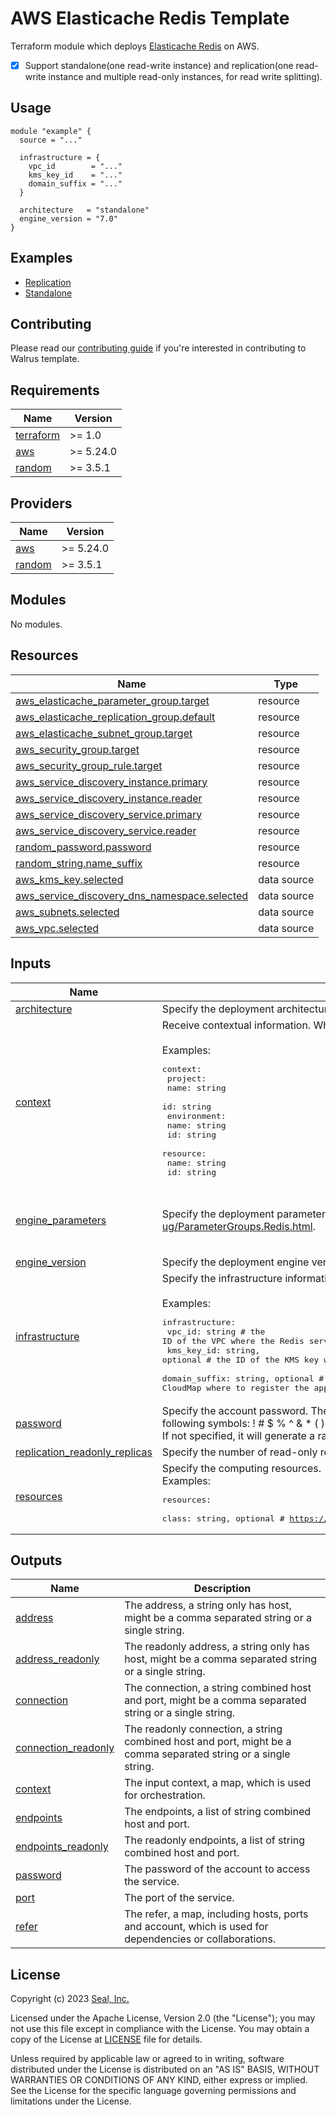 # AWS Elasticache Redis Template

Terraform module which deploys [Elasticache Redis](https://aws.amazon.com/elasticache/redis/) on AWS.

- [x] Support standalone(one read-write instance) and replication(one read-write instance and multiple read-only instances, for read write splitting).

## Usage

```hcl
module "example" {
  source = "..."

  infrastructure = {
    vpc_id        = "..."
    kms_key_id    = "..."
    domain_suffix = "..."
  }

  architecture   = "standalone"
  engine_version = "7.0"
}
```

## Examples

- [Replication](./examples/replication)
- [Standalone](./examples/standalone)

## Contributing

Please read our [contributing guide](./docs/CONTRIBUTING.md) if you're interested in contributing to Walrus template.

<!-- BEGIN_TF_DOCS -->
## Requirements

| Name | Version |
|------|---------|
| <a name="requirement_terraform"></a> [terraform](#requirement\_terraform) | >= 1.0 |
| <a name="requirement_aws"></a> [aws](#requirement\_aws) | >= 5.24.0 |
| <a name="requirement_random"></a> [random](#requirement\_random) | >= 3.5.1 |

## Providers

| Name | Version |
|------|---------|
| <a name="provider_aws"></a> [aws](#provider\_aws) | >= 5.24.0 |
| <a name="provider_random"></a> [random](#provider\_random) | >= 3.5.1 |

## Modules

No modules.

## Resources

| Name | Type |
|------|------|
| [aws_elasticache_parameter_group.target](https://registry.terraform.io/providers/hashicorp/aws/latest/docs/resources/elasticache_parameter_group) | resource |
| [aws_elasticache_replication_group.default](https://registry.terraform.io/providers/hashicorp/aws/latest/docs/resources/elasticache_replication_group) | resource |
| [aws_elasticache_subnet_group.target](https://registry.terraform.io/providers/hashicorp/aws/latest/docs/resources/elasticache_subnet_group) | resource |
| [aws_security_group.target](https://registry.terraform.io/providers/hashicorp/aws/latest/docs/resources/security_group) | resource |
| [aws_security_group_rule.target](https://registry.terraform.io/providers/hashicorp/aws/latest/docs/resources/security_group_rule) | resource |
| [aws_service_discovery_instance.primary](https://registry.terraform.io/providers/hashicorp/aws/latest/docs/resources/service_discovery_instance) | resource |
| [aws_service_discovery_instance.reader](https://registry.terraform.io/providers/hashicorp/aws/latest/docs/resources/service_discovery_instance) | resource |
| [aws_service_discovery_service.primary](https://registry.terraform.io/providers/hashicorp/aws/latest/docs/resources/service_discovery_service) | resource |
| [aws_service_discovery_service.reader](https://registry.terraform.io/providers/hashicorp/aws/latest/docs/resources/service_discovery_service) | resource |
| [random_password.password](https://registry.terraform.io/providers/hashicorp/random/latest/docs/resources/password) | resource |
| [random_string.name_suffix](https://registry.terraform.io/providers/hashicorp/random/latest/docs/resources/string) | resource |
| [aws_kms_key.selected](https://registry.terraform.io/providers/hashicorp/aws/latest/docs/data-sources/kms_key) | data source |
| [aws_service_discovery_dns_namespace.selected](https://registry.terraform.io/providers/hashicorp/aws/latest/docs/data-sources/service_discovery_dns_namespace) | data source |
| [aws_subnets.selected](https://registry.terraform.io/providers/hashicorp/aws/latest/docs/data-sources/subnets) | data source |
| [aws_vpc.selected](https://registry.terraform.io/providers/hashicorp/aws/latest/docs/data-sources/vpc) | data source |

## Inputs

| Name | Description | Type | Default | Required |
|------|-------------|------|---------|:--------:|
| <a name="input_architecture"></a> [architecture](#input\_architecture) | Specify the deployment architecture, select from standalone or replication. | `string` | `"standalone"` | no |
| <a name="input_context"></a> [context](#input\_context) | Receive contextual information. When Walrus deploys, Walrus will inject specific contextual information into this field.<br><br>Examples:<pre>context:<br>  project:<br>    name: string<br>    id: string<br>  environment:<br>    name: string<br>    id: string<br>  resource:<br>    name: string<br>    id: string</pre> | `map(any)` | `{}` | no |
| <a name="input_engine_parameters"></a> [engine\_parameters](#input\_engine\_parameters) | Specify the deployment parameters, see https://docs.aws.amazon.com/AmazonElastiCache/latest/red-ug/ParameterGroups.Redis.html. | <pre>list(object({<br>    name  = string<br>    value = string<br>  }))</pre> | `[]` | no |
| <a name="input_engine_version"></a> [engine\_version](#input\_engine\_version) | Specify the deployment engine version. | `string` | `"7.0"` | no |
| <a name="input_infrastructure"></a> [infrastructure](#input\_infrastructure) | Specify the infrastructure information for deploying.<br><br>Examples:<pre>infrastructure:<br>  vpc_id: string                       # the ID of the VPC where the Redis service applies<br>  kms_key_id: string, optional         # the ID of the KMS key which to encrypt the Redis data<br>  domain_suffix: string, optional      # a private DNS namespace of the CloudMap where to register the applied Redis service</pre> | <pre>object({<br>    vpc_id        = string<br>    kms_key_id    = optional(string)<br>    domain_suffix = optional(string)<br>  })</pre> | n/a | yes |
| <a name="input_password"></a> [password](#input\_password) | Specify the account password. The password must be 16-32 characters long and start with any letter, number, or the following symbols: ! # $ % ^ & * ( ) \_ + - =.<br>If not specified, it will generate a random password. | `string` | `null` | no |
| <a name="input_replication_readonly_replicas"></a> [replication\_readonly\_replicas](#input\_replication\_readonly\_replicas) | Specify the number of read-only replicas under the replication deployment. | `number` | `1` | no |
| <a name="input_resources"></a> [resources](#input\_resources) | Specify the computing resources.<br>Examples:<pre>resources:<br>  class: string, optional      # https://docs.aws.amazon.com/AmazonElastiCache/latest/red-ug/CacheNodes.SupportedTypes.html</pre> | <pre>object({<br>    class = optional(string, "cache.t3.micro")<br>  })</pre> | <pre>{<br>  "class": "cache.t3.micro"<br>}</pre> | no |

## Outputs

| Name | Description |
|------|-------------|
| <a name="output_address"></a> [address](#output\_address) | The address, a string only has host, might be a comma separated string or a single string. |
| <a name="output_address_readonly"></a> [address\_readonly](#output\_address\_readonly) | The readonly address, a string only has host, might be a comma separated string or a single string. |
| <a name="output_connection"></a> [connection](#output\_connection) | The connection, a string combined host and port, might be a comma separated string or a single string. |
| <a name="output_connection_readonly"></a> [connection\_readonly](#output\_connection\_readonly) | The readonly connection, a string combined host and port, might be a comma separated string or a single string. |
| <a name="output_context"></a> [context](#output\_context) | The input context, a map, which is used for orchestration. |
| <a name="output_endpoints"></a> [endpoints](#output\_endpoints) | The endpoints, a list of string combined host and port. |
| <a name="output_endpoints_readonly"></a> [endpoints\_readonly](#output\_endpoints\_readonly) | The readonly endpoints, a list of string combined host and port. |
| <a name="output_password"></a> [password](#output\_password) | The password of the account to access the service. |
| <a name="output_port"></a> [port](#output\_port) | The port of the service. |
| <a name="output_refer"></a> [refer](#output\_refer) | The refer, a map, including hosts, ports and account, which is used for dependencies or collaborations. |
<!-- END_TF_DOCS -->

## License

Copyright (c) 2023 [Seal, Inc.](https://seal.io)

Licensed under the Apache License, Version 2.0 (the "License");
you may not use this file except in compliance with the License.
You may obtain a copy of the License at [LICENSE](./LICENSE) file for details.

Unless required by applicable law or agreed to in writing, software
distributed under the License is distributed on an "AS IS" BASIS,
WITHOUT WARRANTIES OR CONDITIONS OF ANY KIND, either express or implied.
See the License for the specific language governing permissions and
limitations under the License.
